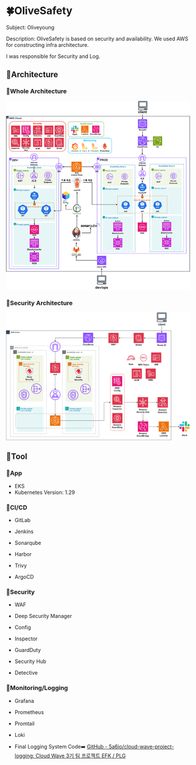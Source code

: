 # 🍀OliveSafety

Subject: Oliveyoung

Description: OliveSafety is based on security and availability. We used AWS for constructing infra architecture.

I was responsible for Security and Log.

## 🌟Architecture

### 📌Whole Architecture

![whole_architecture](./image/whole_architecture.png)

### 📌Security Architecture

![security_architecture](./image/security_architecture.png)

## 🌟Tool

### 📌App

- EKS
- Kubernetes Version: 1.29

### 📌CI/CD

- GitLab

- Jenkins

- Sonarqube

- Harbor

- Trivy

- ArgoCD

### 📌Security

- WAF

- Deep Security Manager

- Config

- Inspector

- GuardDuty

- Security Hub

- Detective

### 📌Monitoring/Logging

- Grafana

- Prometheus

- Promtail

- Loki

- Final Logging System Code➡️ [GitHub - 5a6io/cloud-wave-project-logging: Cloud Wave 3기 팀 프로젝트 EFK / PLG](https://github.com/5a6io/cloud-wave-project-logging)
